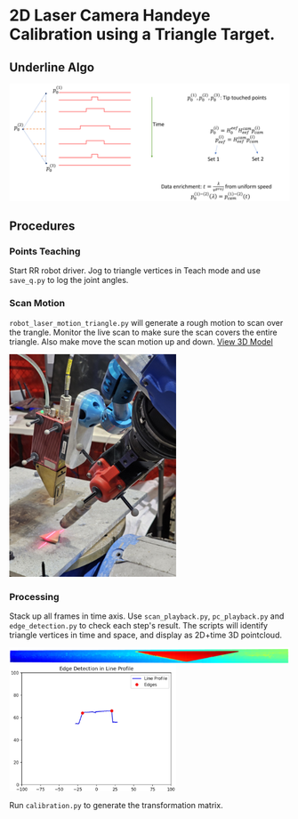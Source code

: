 # 2D Laser Camera Handeye Calibration using a Triangle Target.

## Underline Algo
<img src="images/calibration_algo.png" alt="Alt Text" width="600"  height="auto">


## Procedures

### Points Teaching
Start RR robot driver. Jog to triangle vertices in Teach mode and use `save_q.py` to log the joint angles.

### Scan Motion
`robot_laser_motion_triangle.py` will generate a rough motion to scan over the trangle. Monitor the live scan to make sure the scan covers the entire triangle. Also make move the scan motion up and down.
[View 3D Model](model/triangle.stl)

<img src="images/calibration_motion.jpg" alt="Alt Text" width="300"  height="auto">

### Processing
Stack up all frames in time axis. Use `scan_playback.py`, `pc_playback.py` and `edge_detection.py` to check each step's result.
The scripts will identify triangle vertices in time and space, and display as 2D+time 3D pointcloud.

<img src="images/2d+time.png" alt="Alt Text" width="800"  height="auto">

<img src="images/edge_detection.png" alt="Alt Text" width="300"  height="auto">


Run `calibration.py` to generate the transformation matrix. 
